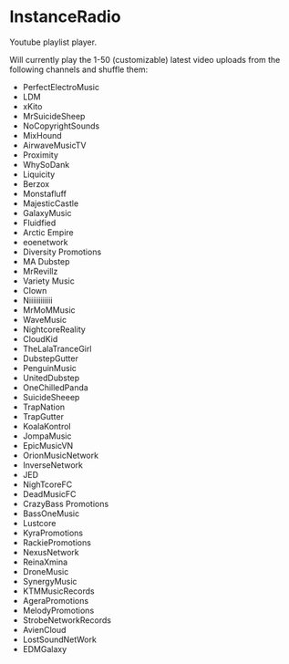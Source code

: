 InstanceRadio
=============

Youtube playlist player.


Will currently play the 1-50 (customizable) latest video uploads from the following channels and shuffle them:

- PerfectElectroMusic
- LDM
- xKito
- MrSuicideSheep
- NoCopyrightSounds
- MixHound
- AirwaveMusicTV
- Proximity
- WhySoDank
- Liquicity
- Berzox
- Monstafluff
- MajesticCastle
- GalaxyMusic
- Fluidfied
- Arctic Empire
- eoenetwork
- Diversity Promotions
- MA Dubstep
- MrRevillz
- Variety Music
- Clown
- Niiiiiiiiiiii
- MrMoMMusic
- WaveMusic
- NightcoreReality
- CloudKid
- TheLalaTranceGirl
- DubstepGutter
- PenguinMusic
- UnitedDubstep
- OneChilledPanda
- SuicideSheeep
- TrapNation
- TrapGutter
- KoalaKontrol
- JompaMusic
- EpicMusicVN
- OrionMusicNetwork
- InverseNetwork
- JED
- NighTcoreFC
- DeadMusicFC
- CrazyBass Promotions
- BassOneMusic
- Lustcore
- KyraPromotions
- RackiePromotions
- NexusNetwork
- ReinaXmina
- DroneMusic
- SynergyMusic
- KTMMusicRecords
- AgeraPromotions
- MelodyPromotions
- StrobeNetworkRecords
- AvienCloud
- LostSoundNetWork
- EDMGalaxy
